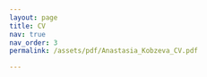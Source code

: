 ```yaml
---
layout: page
title: CV
nav: true
nav_order: 3
permalink: /assets/pdf/Anastasia_Kobzeva_CV.pdf

---
```


